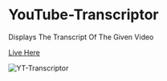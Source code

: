 # YouTube-Transcriptor

Displays The Transcript Of The Given Video

[Live Here](https://berkinakkaya.github.io/YouTube-Transcriptor)

![YT-Transcriptor](https://user-images.githubusercontent.com/32297518/137618016-b77521e5-eafb-4d06-ab34-eecae83bacda.png)
